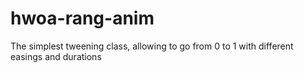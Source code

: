 # hwoa-rang-anim

The simplest tweening class, allowing to go from 0 to 1 with different easings and durations
